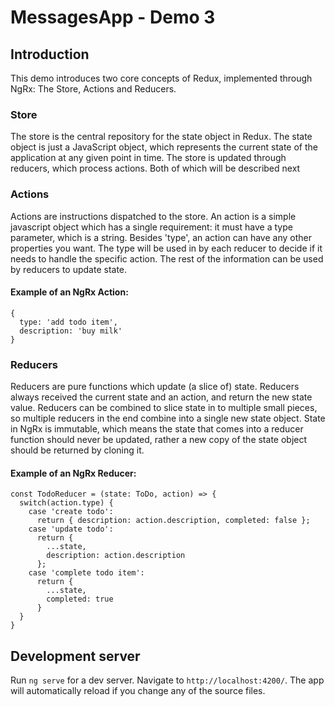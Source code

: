 # MessagesApp - Demo 3

## Introduction

This demo introduces two core concepts of Redux, implemented through NgRx: The Store, Actions and Reducers.

### Store
The store is the central repository for the state object in Redux. The state object is just a JavaScript object, which represents the current state of the application at any given point in time. The store is updated through reducers, which process actions. Both of which will be described next

### Actions
Actions are instructions dispatched to the store. An action is a simple javascript object which has a single requirement: it must have a type parameter, which is a string. Besides 'type', an action can have any other properties you want. The type will be used in by each reducer to decide if it needs to handle the specific action. The rest of the information can be used by reducers to update state.

#### Example of an NgRx Action:

```
{
  type: 'add todo item',
  description: 'buy milk'
}
```

### Reducers
Reducers are pure functions which update (a slice of) state. Reducers always received the current state and an action, and return the new state value. Reducers can be combined to slice state in to multiple small pieces, so multiple reducers in the end combine into a single new state object. State in NgRx is immutable, which means the state that comes into a reducer function should never be updated, rather a new copy of the state object should be returned by cloning it.

#### Example of an NgRx Reducer:

```
const TodoReducer = (state: ToDo, action) => {
  switch(action.type) {
    case 'create todo':
      return { description: action.description, completed: false };
    case 'update todo':
      return { 
        ...state,
        description: action.description
      };
    case 'complete todo item':
      return {
        ...state,
        completed: true
      }
  }
}
```

## Development server

Run `ng serve` for a dev server. Navigate to `http://localhost:4200/`. The app will automatically reload if you change any of the source files.

